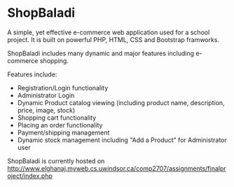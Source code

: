 # ShopBaladi
A simple, yet effective e-commerce web application used for a school project. 
It is built on powerful PHP, HTML, CSS and Bootstrap framworks.

ShopBaladi includes many dynamic and major features including e-commerce shopping. 

Features include:

- Registration/Login functionality
- Administrator Login
- Dynamic Product catalog viewing (including product name, description, price, image, stock)
- Shopping cart functionality
- Placing an order functionality
- Payment/shipping management
- Dynamic stock management including "Add a Product" for Administrator user

ShopBaladi is currently hosted on http://www.elghanaj.myweb.cs.uwindsor.ca/comp2707/assignments/finalproject/index.php
